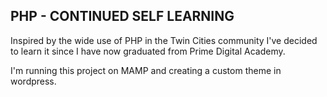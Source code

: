 PHP - CONTINUED SELF LEARNING
-------------------------------

Inspired by the wide use of PHP in the Twin Cities community
I've decided to learn it since I have now graduated
from Prime Digital Academy.

I'm running this project on MAMP and creating a custom theme in wordpress. 
